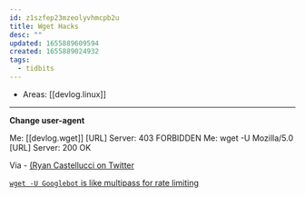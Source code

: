 ```yaml
---
id: z1szfep23mzeolyvhmcpb2u
title: Wget Hacks
desc: ""
updated: 1655889609594
created: 1655889024932
tags:
  - tidbits
---
```


- Areas: [[devlog.linux]]

---

**Change user-agent**

Me: [[devlog.wget]] [URL]
Server: 403 FORBIDDEN
Me: wget -U Mozilla/5.0 [URL]
Server: 200 OK

Via - [(Ryan Castellucci on Twitter](https://twitter.com/ryancdotorg/status/1539168895059349504)

[`wget -U Googlebot` is like multipass for rate limiting](https://twitter.com/ryancdotorg/status/1539168895059349504)
